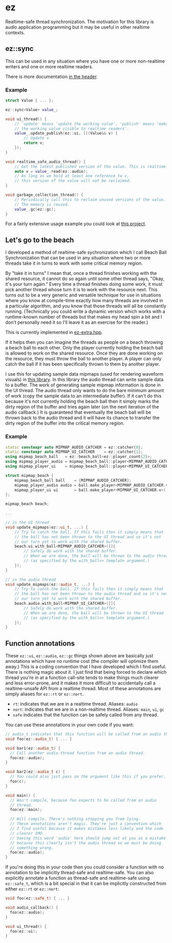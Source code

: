 # ez

Realtime-safe thread synchronization. The motivation for this library is audio application programming but it may be useful in other realtime contexts.

## ez::sync<T>

This can be used in any situation where you have one or more non-realtime writers and one or more realtime readers.

There is more documentation [in the header](include/ez.hpp).

### Example

```c++
struct Value { ... };

ez::sync<Value> value_;

void ui_thread() {
	// 'update' means 'update the working value'. 'publish' means 'make
	// the working value visible to realtime readers'.
	value_.update_publish(ez::ui, [](Value&& v) {
		// Update v
		return v;
	});
}

void realtime_safe_audio_thread() {
	// Get the latest published version of the value. This is realtime-safe.
	auto v = value_.read(ez::audio);
	// As long as we hold at least one reference to v,
	// this version of the value will not be reclaimed.
}

void garbage_collection_thread() {
	// Periodically call this to reclaim unused versions of the value.
	// The memory is reused.
	value_.gc(ez::gc);
}
```

For a fairly extensive usage example you could look at [this project](https://github.com/colugomusic/scuff).

## Let's go to the beach

I developed a method of realtime-safe sychronization which I call Beach Ball Synchronization that can be used in any situation where two or more threads take it in turns to work with some critical memory region.

By "take it in turns" I mean that, once a thread finishes working with the shared resource, it cannot do so again until some other thread says, "Okay, it's your turn again." Every time a thread finishes doing some work, it must pick another thread whose turn it is to work with the resource next. This turns out to be a very generic and versatile technique for use in situations where you know at compile-time exactly how many threads are involved in a particular algorithm, and you know that those threads will all be constantly running. (Technically you could write a dynamic version which works with a runtime-known number of threads but that makes my head spin a bit and I don't personally need it so I'll leave it as an exercise for the reader.)

This is currently implemented in [ez-extra.hpp](include/ez-extra.hpp).

If it helps then you can imagine the threads as people on a beach throwing a beach ball to each other. Only the player currently holding the beach ball is allowed to work on the shared resource. Once they are done working on the resource, they must throw the ball to another player. A player can only catch the ball if it has been specifically thrown to them by another player.

I use this for updating sample data mipmaps (used for rendering waveform visuals) in [this library](https://github.com/colugomusic/adrian). In this library the audio thread can write sample data to a buffer. The work of generating sample mipmap information is done in the UI thread. The audio thread only wants to do the bare minimum amount of work (copy the sample data to an intermediate buffer). If it can't do this because it's not currently holding the beach ball then it simply marks the dirty region of the buffer and tries again later (on the next iteration of the audio callback.) It is guaranteed that eventually the beach ball will be thrown back to the audio thread and it will have its chance to transfer the dirty region of the buffer into the critical memory region.

### Example

```c++
static constexpr auto MIPMAP_AUDIO_CATCHER = ez::catcher{0};
static constexpr auto MIPMAP_UI_CATCHER    = ez::catcher{1};
using mipmap_beach_ball   = ez::beach_ball<ez::player_count{2}>;
using mipmap_player_audio = mipmap_beach_ball::player<MIPMAP_AUDIO_CATCHER.v>;
using mipmap_player_ui    = mipmap_beach_ball::player<MIPMAP_UI_CATCHER.v>;

struct mipmap_beach {
	mipmap_beach_ball ball    = {MIPMAP_AUDIO_CATCHER};
	mipmap_player_audio audio = ball.make_player<MIPMAP_AUDIO_CATCHER.v>();
	mipmap_player_ui ui       = ball.make_player<MIPMAP_UI_CATCHER.v>();
};

mipmap_beach beach;

...

// in the UI thread
void update_mipmaps(ez::ui_t, ...) {
	// Try to catch the ball. If this fails then it simply means that
	// the ball has not been thrown to the UI thread and so it's not
	// our turn yet to work with the shared buffer.
	beach.ui.with_ball<MIPMAP_AUDIO_CATCHER>([]{
		// Safely do work with the shared buffer.
		// When we are done, the ball will be thrown to the audio thread
		// (as specified by the with_ball<> template argument.)
	});
}

// in the audio thread
void update_mipmaps(ez::audio_t, ...) {
	// Try to catch the ball. If this fails then it simply means that
	// the ball has not been thrown to the audio thread and so it's not
	// our turn yet to work with the shared buffer.
	beach.audio.with_ball<MIPMAP_UI_CATCHER>([]{
		// Safely do work with the shared buffer.
		// When we are done, the ball will be thrown to the UI thread
		// (as specified by the with_ball<> template argument.)
	});
}
```

## Function annotations
These `ez::ui`, `ez::audio`, `ez::gc` things shown above are basically just annotations which have no runtime cost (the compiler will optimize them away.) This is a coding convention that I have developed which I find useful. There is nothing magic about it. I just find that being forced to declare which thread you're in at a function call-site tends to make things much clearer and less error-prone, and it makes it more difficult to accidentally call a realtime-unsafe API from a realtime thread. Most of these annotations are simply aliases for `ez::rt` or `ez::nort`.

- `rt`: indicates that we are in a realtime thread. Aliases: `audio`
- `nort`: indicates that we are in a non-realtime thread. Aliases: `main`, `ui`, `gc`
- `safe` indicates that the function can be safely called from any thread.

You can use these annotations in your own code if you want:

```c++
// audio_t indicates that this function will be called from an audio thread.
void foo(ez::audio_t) { ... }

void bar1(ez::audio_t) {
  // Call another audio-thread function from an audio thread.
  foo(ez::audio);
}

void bar2(ez::audio_t c) {
  // You could also just pass on the argument like this if you prefer.
  foo(c);
}

void main() {
  // Won't compile, because foo expects to be called from an audio
  // thread.
  foo(ez::main);

  // Will compile. There's nothing stopping you from lying.
  // These annotations aren't magic. They're just a convention which
  // I find useful because it makes mistakes less likely and the code
  // clearer IMO.
  // Seeing this word 'audio' here should jump out at you as a mistake
  // because this clearly isn't the audio thread so we must be doing
  // something wrong.
  foo(ez::audio); 
}
```

If you're doing this in your code then you could consider a function with no annotation to be implicitly thread-safe and realtime-safe. You can also explicitly annotate a function as thread-safe and realtime-safe using `ez::safe_t`, which is a bit special in that it can be implicitly constructed from either `ez::rt` or `ez::nort`:

```c++
void foo(ez::safe_t) { ... }

void audio_callback() {
  foo(ez::audio);
}

void ui_thread() {
  foo(ez::ui);
}
```
